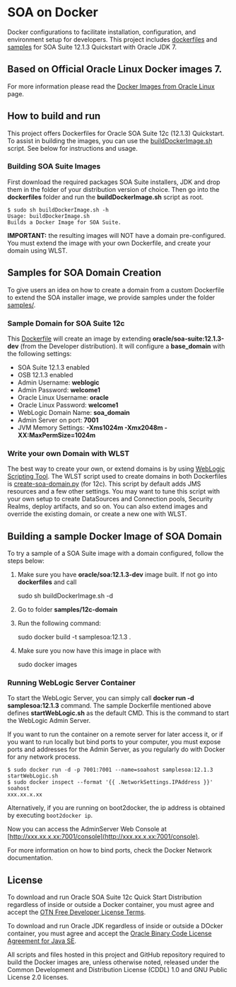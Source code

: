 SOA on Docker
===============
Docker configurations to facilitate installation, configuration, and environment setup for developers. This project includes [dockerfiles](dockerfiles/) and [samples](samples/) for SOA Suite 12.1.3 Quickstart with Oracle JDK  7.

## Based on Official Oracle Linux Docker images 7.
For more information please read the [Docker Images from Oracle Linux](https://registry.hub.docker.com/_/oraclelinux/) page.

## How to build and run
This project offers Dockerfiles for Oracle SOA Suite 12c (12.1.3) Quickstart. To assist in building the images, you can use the [buildDockerImage.sh](dockerfiles/buildDockerImage.sh) script. See below for instructions and usage.

### Building SOA Suite Images
First download the required packages SOA Suite installers, JDK and drop them in the folder of your distribution version of choice. Then go into the **dockerfiles** folder and run the **buildDockerImage.sh** script as root.

    $ sudo sh buildDockerImage.sh -h
    Usage: buildDockerImage.sh
    Builds a Docker Image for SOA Suite.

**IMPORTANT:** the resulting images will NOT have a domain pre-configured. You must extend the image with your own Dockerfile, and create your domain using WLST.

## Samples for SOA Domain Creation
To give users an idea on how to create a domain from a custom Dockerfile to extend the SOA installer image, we provide samples under the folder [samples/](samples/).

### Sample Domain for SOA Suite 12c
This [Dockerfile](samples/12c-domain/Dockerfile) will create an image by extending **oracle/soa-suite:12.1.3-dev** (from the Developer distribution). It will configure a **base_domain** with the following settings:

 * SOA Suite 12.1.3 enabled
 * OSB 12.1.3 enabled
 * Admin Username: **weblogic**
 * Admin Password: **welcome1**
 * Oracle Linux Username: **oracle**
 * Oracle Linux Password: **welcome1**
 * WebLogic Domain Name: **soa_domain**
 * Admin Server on port: **7001**
 * JVM Memory Settings: **-Xms1024m -Xmx2048m -XX:MaxPermSize=1024m**

### Write your own Domain with WLST
The best way to create your own, or extend domains is by using [WebLogic Scripting Tool](http://docs.oracle.com/cd/E57014_01/cross/wlsttasks.htm). The WLST script used to create domains in both Dockerfiles is [create-soa-domain.py](samples/12c-domain/container-scripts/create-soa-domain.py) (for 12c). This script by default adds JMS resources and a few other settings. You may want to tune this script with your own setup to create DataSources and Connection pools, Security Realms, deploy artifacts, and so on. You can also extend images and override the existing domain, or create a new one with WLST.

## Building a sample Docker Image of SOA Domain
To try a sample of a SOA Suite image with a domain configured, follow the steps below:

  1. Make sure you have **oracle/soa:12.1.3-dev** image built. If not go into **dockerfiles** and call 

        sudo sh buildDockerImage.sh -d

  2. Go to folder **samples/12c-domain**
  3. Run the following command: 

        sudo docker build -t samplesoa:12.1.3 .

  4. Make sure you now have this image in place with 

        sudo docker images

### Running WebLogic Server Container 
To start the WebLogic Server, you can simply call **docker run -d samplesoa:12.1.3** command. The sample Dockerfile mentioned above defines **startWebLogic.sh** as the default CMD. This is the command to start the WebLogic Admin Server.

If you want to run the container on a remote server for later access it, or if you want to run locally but bind ports to your computer, you must expose ports and addresses for the Admin Server, as you regularly do with Docker for any network process.

    $ sudo docker run -d -p 7001:7001 --name=soahost samplesoa:12.1.3 startWebLogic.sh
    $ sudo docker inspect --format '{{ .NetworkSettings.IPAddress }}' soahost
    xxx.xx.x.xx

Alternatively, if you are running on boot2docker, the ip address is obtained by executing `boot2docker ip`.
 
Now you can access the AdminServer Web Console at [http://xxx.xx.x.xx:7001/console](http://xxx.xx.x.xx:7001/console).

For more information on how to bind ports, check the Docker Network documentation.

## License
To download and run Oracle SOA Suite 12c Quick Start Distribution regardless of inside or outside a Docker container, you must agree and accept the [OTN Free Developer License Terms](http://www.oracle.com/technetwork/licenses/wls-dev-license-1703567.html).

To download and run Oracle JDK regardless of inside or outside a DOcker container, you must agree and accept the [Oracle Binary Code License Agreement for Java SE](http://www.oracle.com/technetwork/java/javase/terms/license/index.html).

All scripts and files hosted in this project and GitHub repository required to build the Docker images are, unless otherwise noted, released under the Common Development and Distribution License (CDDL) 1.0 and GNU Public License 2.0 licenses.
